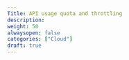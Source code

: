 ```yaml
---
Title: API usage quota and throttling
description:
weight: 50
alwaysopen: false
categories: ["Cloud"]
draft: true
---
```

